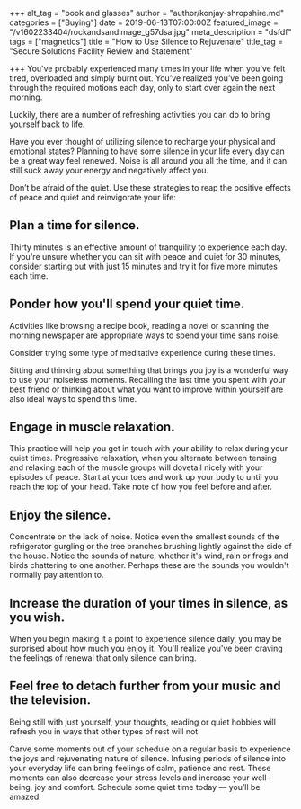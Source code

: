 +++
alt_tag = "book and glasses"
author = "author/konjay-shropshire.md"
categories = ["Buying"]
date = 2019-06-13T07:00:00Z
featured_image = "/v1602233404/rockandsandimage_g57dsa.jpg"
meta_description = "dsfdf"
tags = ["magnetics"]
title = "How to Use Silence to Rejuvenate"
title_tag = "Secure Solutions Facility Review and Statement"

+++
You've probably experienced many times in your life when you’ve felt tired, overloaded and simply burnt out. You’ve realized you’ve been going through the required motions each day, only to start over again the next morning.

Luckily, there are a number of refreshing activities you can do to bring yourself back to life.

Have you ever thought of utilizing silence to recharge your physical and emotional states? Planning to have some silence in your life every day can be a great way feel renewed. Noise is all around you all the time, and it can still suck away your energy and negatively affect you.

Don’t be afraid of the quiet. Use these strategies to reap the positive effects of peace and quiet and reinvigorate your life:

## Plan a time for silence. 

Thirty minutes is an effective amount of tranquility to experience each day. If you're unsure whether you can sit with peace and quiet for 30 minutes, consider starting out with just 15 minutes and try it for five more minutes each time.

## Ponder how you'll spend your quiet time. 

Activities like browsing a recipe book, reading a novel or scanning the morning newspaper are appropriate ways to spend your time sans noise.

Consider trying some type of meditative experience during these times. 

Sitting and thinking about something that brings you joy is a wonderful way to use your noiseless moments. Recalling the last time you spent with your best friend or thinking about what you want to improve within yourself are also ideal ways to spend this time.

## Engage in muscle relaxation. 

This practice will help you get in touch with your ability to relax during your quiet times. Progressive relaxation, when you alternate between tensing and relaxing each of the muscle groups will dovetail nicely with your episodes of peace. Start at your toes and work up your body to until you reach the top of your head. Take note of how you feel before and after.

## Enjoy the silence. 

Concentrate on the lack of noise. Notice even the smallest sounds of the refrigerator gurgling or the tree branches brushing lightly against the side of the house. Notice the sounds of nature, whether it's wind, rain or frogs and birds chattering to one another. Perhaps these are the sounds you wouldn't normally pay attention to.

## Increase the duration of your times in silence, as you wish. 

When you begin making it a point to experience silence daily, you may be surprised about how much you enjoy it. You'll realize you've been craving the feelings of renewal that only silence can bring.

## Feel free to detach further from your music and the television. 

Being still with just yourself, your thoughts, reading or quiet hobbies will refresh you in ways that other types of rest will not.

Carve some moments out of your schedule on a regular basis to experience the joys and rejuvenating nature of silence. Infusing periods of silence into your everyday life can bring feelings of calm, patience and rest. These moments can also decrease your stress levels and increase your well-being, joy and comfort. Schedule some quiet time today — you’ll be amazed.